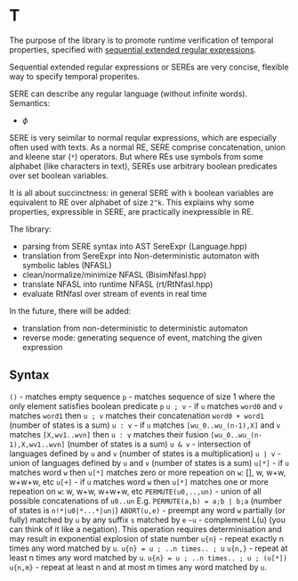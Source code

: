 # T

The purpose of the library is to promote runtime verification
of temporal properties, specified with [sequential extended
regular expressions]().

Sequential extended regular expressions or SEREs are very
concise, flexible way to specify temporal properites.

SERE can describe any regular language (without infinite words).
Semantics:

- $\phi$


SERE is very seimilar to normal reqular expressions, which
are especially often used with texts. As a normal RE, SERE
comprise concatenation, union and kleene star (`*`) operators.
But where REs use symbols from some alphabet (like characters
in text), SEREs use arbitrary boolean predicates over set
boolean variables.

It is all about succinctness: in general SERE with `k` boolean
variables are equivalent to RE over alphabet of size `2^k`.
This explains why some properties, expressible in SERE,
are practically inexpressible in RE.

The library:

- parsing from SERE syntax into AST SereExpr (Language.hpp)
- translation from SereExpr into Non-deterministic automaton with symbolic lables (NFASL)
- clean/normalize/minimize NFASL (BisimNfasl.hpp)
- translate NFASL into runtime NFASL (rt/RtNfasl.hpp)
- evaluate RtNfasl over stream of events in real time

In the future, there will be added:
- translation from non-deterministic to deterministic automaton
- reverse mode: generating sequence of event, matching the given expression

## Syntax

`()` - matches empty sequence
`p` - matches sequence of size 1 where the only element satisfies
      boolean  predicate `p`
`u ; v` - if `u` matches `word0` and `v` matches `word1`
          then `u ; v` matches their concatenation `word0 + word1`
          (number of states is a sum)
`u : v` - if `u` matches `[wu_0..wu_(n-1),X]`
          and `v` matches `[X,wv1..wvn]`
          then `u : v` matches their fusion `[wu_0..wu_(n-1),X,wv1..wvn]`
          (number of states is a sum)
`u & v` - intersection of languages defined by `u` and `v`
          (number of states is a multiplication)
`u | v` - union of languages defined by `u` and `v`
          (number of states is a sum)
`u[*]` - if `u` matches word `w` then `u[*]` matches zero or more
         repeation on `w`: [], w, w+w, w+w+w, etc
`u[+]` - if `u` matches word `w` then `u[*]` matches one or more
         repeation on `w`: w, w+w, w+w+w, etc
`PERMUTE(u0,..,un)` - union of all possible concatenations of `u0..un`
         E.g. `PERMUTE(a,b) = a;b | b;a`
         (number of states is `n!*|u0|*...*|un|`)
`ABORT(u,e)` - preempt any word `w` partially (or fully) matched
               by `u` by any suffix `s` matched by `e`
`~u`   - complement L(u) (you can think of it like a negation).
         This operation requires determinisation and may result in
         exponential explosion of state number
`u{n}`   - repeat exactly n times any word matched by `u`.
           `u{n} = u ; ..n times.. ; u`
`u{n,}`  - repeat at least n times any word matched by `u`.
           `u{n} = u ; ..n times.. ; u ; (u[*])`
`u{n,m}` - repeat at least n and at most m times any word matched by `u`.
